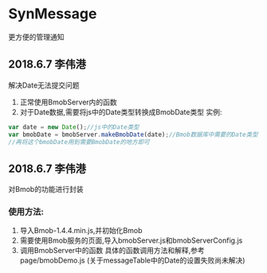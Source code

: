 # SynMessage
更方便的管理通知

## 2018.6.7 李伟港
解决Date无法提交问题
1. 正常使用BmobServer内的函数
2. 对于Date数据,需要将js中的Date类型转换成BmobDate类型
实例: 
```javascript
var date = new Date();//js中的Date类型
var bmobDate = bmobServer.makeBmobDate(date);//Bmob数据库中需要的Date类型
//再将这个bmobDate用到需要BmobDate的地方即可
```

## 2018.6.7 李伟港
对Bmob的功能进行封装

### 使用方法:
1. 导入Bmob-1.4.4.min.js,并初始化Bmob
2. 需要使用Bmob服务的页面,导入bmobServer.js和bmobServerConfig.js
3. 调用BmobServer中的函数
具体的函数调用方法和解释,参考page/bmobDemo.js 
(关于messageTable中的Date的设置失败尚未解决)
